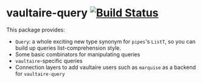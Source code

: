 # vaultaire-query [![Build Status](https://travis-ci.org/anchor/vaultaire-query.svg?branch=master)](https://travis-ci.org/anchor/vaultaire-query)

This package provides:

  * ``Query``: a whole exciting new type synonym for ``pipes``'s ``ListT``, so you can build up queries list-comprehension style.
  * Some basic combinators for manipulating queries
  * ``vaultaire``-specific queries
  * Connection layers to add vaultaire users such as ``marquise`` as a backend for ``vaultaire-query``
